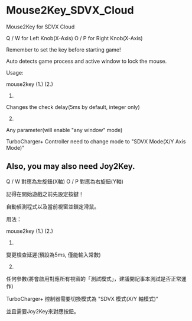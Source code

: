 # Mouse2Key_SDVX_Cloud

Mouse2Key for SDVX Cloud

Q / W for Left Knob(X-Axis)
O / P for Right Knob(X-Axis)

Remember to set the key before starting game!

Auto detects game process and active window to lock the mouse.

Usage:

mouse2key (1.) (2.)

1.
Changes the check delay(5ms by default, integer only)

2.
Any parameter(will enable "any window" mode)

TurboCharger+ Controller need to change mode to "SDVX Mode(X/Y Axis Mode)"

Also, you may also need Joy2Key. 
--

Q / W 對應為左旋鈕(X軸)
O / P 對應為右旋鈕(Y軸)

記得在開始遊戲之前先設定按鍵！

自動偵測程式以及當前視窗並鎖定滑鼠。

用法：

mouse2key (1.) (2.)

1.
變更檢查延遲(預設為5ms, 僅能輸入常數)

2.
任何參數(將會啟用對應所有視窗的「測試模式」，建議開記事本測試是否正常運作)

TurboCharger+ 控制器需要切換模式為 "SDVX 模式(X/Y 軸模式)"

並且需要Joy2Key來對應按鈕。
